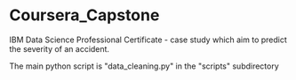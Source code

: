 # Coursera_Capstone
IBM Data Science Professional Certificate - case study which aim to predict the severity of an accident.

The main python script is "data_cleaning.py" in the "scripts" subdirectory
